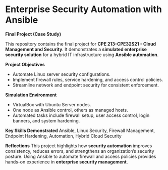 # Enterprise Security Automation with Ansible

**Final Project (Case Study)**  

This repository contains the final project for **CPE 213-CPE32S21 - Cloud Management and Security**. It demonstrates a **simulated enterprise security solution** for a hybrid IT infrastructure using **Ansible automation**.

**Project Objectives**
- Automate Linux server security configurations.
- Implement firewall rules, service hardening, and access control policies.
- Streamline network and endpoint security for consistent enforcement.

**Simulation Environment**
- VirtualBox with Ubuntu Server nodes.
- One node as Ansible control, others as managed hosts.
- Automated tasks include firewall setup, user access control, login banners, and system hardening.

**Key Skills Demonstrated**
Ansible, Linux Security, Firewall Management, Endpoint Hardening, Automation, Hybrid Cloud Security

**Reflections**
This project highlights how **security automation** improves consistency, reduces errors, and strengthens an organization’s security posture. Using Ansible to automate firewall and access policies provides hands-on experience in **enterprise security management**.
